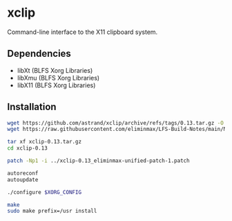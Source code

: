 # xclip

Command-line interface to the X11 clipboard system.

## Dependencies

* libXt (BLFS Xorg Libraries)
* libXmu (BLFS Xorg Libraries)
* libX11 (BLFS Xorg Libraries)

## Installation

```sh
wget https://github.com/astrand/xclip/archive/refs/tags/0.13.tar.gz -O xclip-0.13.tar.gz
wget https://raw.githubusercontent.com/eliminmax/LFS-Build-Notes/main/Non-LFS-Software/patches/xclip-0.13_eliminmax-unified-patch-1.patch

tar xf xclip-0.13.tar.gz
cd xclip-0.13

patch -Np1 -i ../xclip-0.13_eliminmax-unified-patch-1.patch

autoreconf
autoupdate

./configure $XORG_CONFIG

make
sudo make prefix=/usr install
```
